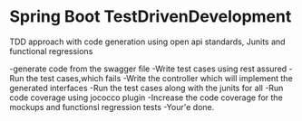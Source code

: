# Spring Boot TestDrivenDevelopment

TDD approach with code generation using open api standards, Junits and functional regressions

-generate code from the swagger file
-Write test cases using rest assured
-Run the test cases,which fails
-Write the controller which will implement the generated interfaces
-Run the test cases along with the junits for all
-Run code coverage using jococco plugin
-Increase the code coverage for the mockups and functionsl regression tests
-Your'e done.
